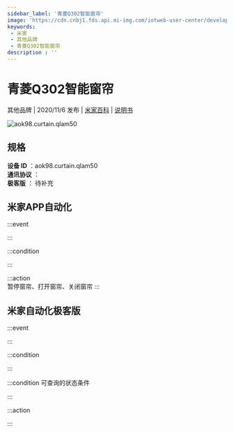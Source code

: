 ```yaml
---
sidebar_label: '青菱Q302智能窗帘'
image: 'https://cdn.cnbj1.fds.api.mi-img.com/iotweb-user-center/developer_1679048938043g3naol0s.png?GalaxyAccessKeyId=AKVGLQWBOVIRQ3XLEW&Expires=9223372036854775807&Signature=o/YLvvdtziCi/np5mKnzLvE8cmw='
keywords: 
 - 米家
 - 其他品牌
 - 青菱Q302智能窗帘
description : ''
---
```

# 青菱Q302智能窗帘

其他品牌 | 2020/11/6 发布 | [米家百科](https://home.mi.com/webapp/content/baike/product/index.html?model=aok98.curtain.qlam50) | [说明书](https://home.mi.com/views/introduction.html?model=aok98.curtain.qlam50&region=cn)

![aok98.curtain.qlam50](https://cdn.cnbj1.fds.api.mi-img.com/iotweb-user-center/developer_1679048938043g3naol0s.png?GalaxyAccessKeyId=AKVGLQWBOVIRQ3XLEW&Expires=9223372036854775807&Signature=o/YLvvdtziCi/np5mKnzLvE8cmw=)

## 规格  
> 
**设备 ID** ：aok98.curtain.qlam50  
**通讯协议** ：  
**极客版**  ： 待补充 


## 米家APP自动化  

:::event  

:::

:::condition  

:::

:::action   
暂停窗帘、打开窗帘、关闭窗帘
:::

## 米家自动化极客版  

:::event  

:::

:::condition  

:::

:::condition 可查询的状态条件  

:::

:::action  

:::

        
